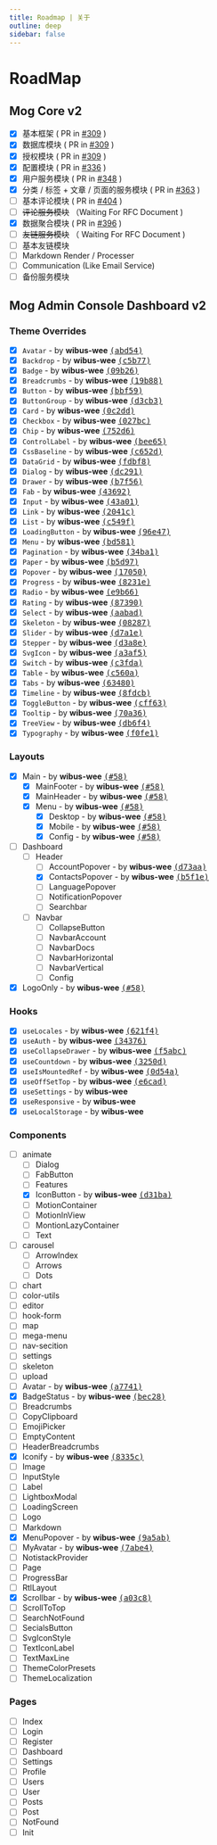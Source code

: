 ```yaml
---
title: Roadmap | 关于
outline: deep
sidebar: false
---
```


# RoadMap

## Mog Core v2

- [X] 基本框架 ( PR in [#309](https://github.com/mogland/core/pull/309) )
- [X] 数据库模块 ( PR in [#309](https://github.com/mogland/core/pull/309) ) 
- [X] 授权模块 ( PR in [#309](https://github.com/mogland/core/pull/309) ) 
- [X] 配置模块 ( PR in [#336](https://github.com/mogland/core/pull/336) ) 
- [X] 用户服务模块 ( PR in [#348](https://github.com/mogland/core/pull/348) )  
- [x] 分类 / 标签 + 文章 / 页面的服务模块 ( PR in [#363](https://github.com/mogland/core/pull/363) )    
- [ ] 基本评论模块 ( PR in [#404](https://github.com/mogland/core/pull/404) ) 
- [ ] ~~评论服务模块~~  （Waiting For RFC Document )
- [x] 数据聚合模块 ( PR in [#396](https://github.com/mogland/core/pull/396) ) 
- [ ] ~~友链服务模块~~ （ Waiting For RFC Document )
- [ ] 基本友链模块 
- [ ] Markdown Render / Processer  
- [ ] Communication (Like Email Service)  
- [ ] 备份服务模块  

## Mog Admin Console Dashboard v2

### Theme Overrides
- [X] `Avatar` - by **wibus-wee** [<samp>(abd54)</samp>](https://github.com/mogland/console/commit/abd547b)
- [X] `Backdrop` - by **wibus-wee** [<samp>(c5b77)</samp>](https://github.com/mogland/console/commit/c5b77dd)
- [X] `Badge` - by **wibus-wee** [<samp>(09b26)</samp>](https://github.com/mogland/console/commit/09b26eb)
- [X] `Breadcrumbs` - by **wibus-wee** [<samp>(19b88)</samp>](https://github.com/mogland/console/commit/19b881d)
- [X] `Button` - by **wibus-wee** [<samp>(bbf59)</samp>](https://github.com/mogland/console/commit/bbf5910)
- [X] `ButtonGroup` - by **wibus-wee** [<samp>(d3cb3)</samp>](https://github.com/mogland/console/commit/d3cb3b0)
- [X] `Card` - by **wibus-wee** [<samp>(0c2dd)</samp>](https://github.com/mogland/console/commit/0c2dd7f)
- [X] `Checkbox` - by **wibus-wee** [<samp>(027bc)</samp>](https://github.com/mogland/console/commit/027bc89)
- [X] `Chip` - by **wibus-wee** [<samp>(752d6)</samp>](https://github.com/mogland/console/commit/752d6b2)
- [X] `ControlLabel` - by **wibus-wee** [<samp>(bee65)</samp>](https://github.com/mogland/console/commit/bee65ed)
- [X] `CssBaseline` - by **wibus-wee** [<samp>(c652d)</samp>](https://github.com/mogland/console/commit/c652d69)
- [X] `DataGrid` - by **wibus-wee** [<samp>(fdbf8)</samp>](https://github.com/mogland/console/commit/fdbf890)
- [X] `Dialog` - by **wibus-wee** [<samp>(dc291)</samp>](https://github.com/mogland/console/commit/dc2911c)
- [X] `Drawer` - by **wibus-wee** [<samp>(b7f56)</samp>](https://github.com/mogland/console/commit/b7f5663)
- [X] `Fab` - by **wibus-wee** [<samp>(43692)</samp>](https://github.com/mogland/console/commit/43692a7)
- [X] `Input` - by **wibus-wee** [<samp>(43a01)</samp>](https://github.com/mogland/console/commit/43a0198)
- [X] `Link` - by **wibus-wee** [<samp>(2041c)</samp>](https://github.com/mogland/console/commit/2041cb5)
- [X] `List` - by **wibus-wee** [<samp>(c549f)</samp>](https://github.com/mogland/console/commit/c549fe6)
- [X] `LoadingButton` - by **wibus-wee** [<samp>(96e47)</samp>](https://github.com/mogland/console/commit/96e473c)
- [X] `Menu` - by **wibus-wee** [<samp>(bd581)</samp>](https://github.com/mogland/console/commit/bd5810a)
- [X] `Pagination` - by **wibus-wee** [<samp>(34ba1)</samp>](https://github.com/mogland/console/commit/34ba1af)
- [X] `Paper` - by **wibus-wee** [<samp>(b5d97)</samp>](https://github.com/mogland/console/commit/b5d9714)
- [X] `Popover` - by **wibus-wee** [<samp>(17050)</samp>](https://github.com/mogland/console/commit/170504e)
- [X] `Progress` - by **wibus-wee** [<samp>(8231e)</samp>](https://github.com/mogland/console/commit/8231e03)
- [X] `Radio` - by **wibus-wee** [<samp>(e9b66)</samp>](https://github.com/mogland/console/commit/e9b6699)
- [X] `Rating` - by **wibus-wee** [<samp>(87390)</samp>](https://github.com/mogland/console/commit/87390bc)
- [X] `Select` - by **wibus-wee** [<samp>(aabad)</samp>](https://github.com/mogland/console/commit/aabadcb)
- [X] `Skeleton` - by **wibus-wee** [<samp>(08287)</samp>](https://github.com/mogland/console/commit/082871b)
- [X] `Slider` - by **wibus-wee** [<samp>(d7a1e)</samp>](https://github.com/mogland/console/commit/d7a1e75)
- [X] `Stepper` - by **wibus-wee** [<samp>(d3a8e)</samp>](https://github.com/mogland/console/commit/d3a8e69)
- [X] `SvgIcon` - by **wibus-wee** [<samp>(a3af5)</samp>](https://github.com/mogland/console/commit/a3af520)
- [X] `Switch` - by **wibus-wee** [<samp>(c3fda)</samp>](https://github.com/mogland/console/commit/c3fdada)
- [X] `Table` - by **wibus-wee** [<samp>(c560a)</samp>](https://github.com/mogland/console/commit/c560acc)
- [X] `Tabs` - by **wibus-wee** [<samp>(63480)</samp>](https://github.com/mogland/console/commit/6348064)
- [X] `Timeline` - by **wibus-wee** [<samp>(8fdcb)</samp>](https://github.com/mogland/console/commit/8fdcba3)
- [X] `ToggleButton` - by **wibus-wee** [<samp>(cff63)</samp>](https://github.com/mogland/console/commit/cff635f)
- [X] `Tooltip` - by **wibus-wee** [<samp>(70a36)</samp>](https://github.com/mogland/console/commit/70a36d3)
- [X] `TreeView` - by **wibus-wee** [<samp>(db6f4)</samp>](https://github.com/mogland/console/commit/db6f4e2)
- [X] `Typography` - by **wibus-wee** [<samp>(f0fe1)</samp>](https://github.com/mogland/console/commit/f0fe1c7)

### Layouts

- [x] Main - by **wibus-wee** [<samp>(#58)</samp>](https://github.com/mogland/console/pull/58)
  - [x] MainFooter - by **wibus-wee** [<samp>(#58)</samp>](https://github.com/mogland/console/pull/58)
  - [x] MainHeader - by **wibus-wee** [<samp>(#58)</samp>](https://github.com/mogland/console/pull/58)
  - [x] Menu - by **wibus-wee** [<samp>(#58)</samp>](https://github.com/mogland/console/pull/58)
    - [x] Desktop - by **wibus-wee** [<samp>(#58)</samp>](https://github.com/mogland/console/pull/58)
    - [x] Mobile - by **wibus-wee** [<samp>(#58)</samp>](https://github.com/mogland/console/pull/58)
    - [x] Config - by **wibus-wee** [<samp>(#58)</samp>](https://github.com/mogland/console/pull/58)
- [ ] Dashboard
  - [ ] Header
    - [ ] AccountPopover - by **wibus-wee** [<samp>(d73aa)</samp>](https://github.com/mogland/console/commit/d73aad3)
    - [x] ContactsPopover - by **wibus-wee** [<samp>(b5f1e)</samp>](https://github.com/mogland/console/commit/b5f1e28)
    - [ ] LanguagePopover
    - [ ] NotificationPopover
    - [ ] Searchbar
  - [ ] Navbar
    - [ ] CollapseButton
    - [ ] NavbarAccount
    - [ ] NavbarDocs
    - [ ] NavbarHorizontal
    - [ ] NavbarVertical
    - [ ] Config
- [x] LogoOnly - by **wibus-wee** [<samp>(#58)</samp>](https://github.com/mogland/console/pull/58)

### Hooks

- [X] `useLocales` - by **wibus-wee** [<samp>(621f4)</samp>](https://github.com/mogland/console/commit/621f4f9)
- [X] `useAuth` - by **wibus-wee** [<samp>(34376)</samp>](https://github.com/mogland/console/commit/3437676)
- [X] `useCollapseDrawer` - by **wibus-wee** [<samp>(f5abc)</samp>](https://github.com/mogland/console/commit/f5abccd)
- [X] `useCountdown` - by **wibus-wee** [<samp>(3250d)</samp>](https://github.com/mogland/console/commit/3250da5)
- [X] `useIsMountedRef` - by **wibus-wee** [<samp>(0d54a)</samp>](https://github.com/mogland/console/commit/0d54ab5)
- [X] `useOffSetTop` - by **wibus-wee** [<samp>(e6cad)</samp>](https://github.com/mogland/console/commit/e6cadde)
- [X] `useSettings` - by **wibus-wee**
- [X] `useResponsive` - by **wibus-wee**
- [X] `useLocalStorage` - by **wibus-wee**

### Components

- [ ] animate
  - [ ] Dialog
  - [ ] FabButton
  - [ ] Features
  - [x] IconButton - by **wibus-wee** [<samp>(d31ba)</samp>](https://github.com/mogland/console/commit/d31baf8)
  - [ ] MotionContainer
  - [ ] MotionInView
  - [ ] MontionLazyContainer
  - [ ] Text
- [ ] carousel
  - [ ] ArrowIndex
  - [ ] Arrows
  - [ ] Dots
- [ ] chart
- [ ] color-utils
- [ ] editor
- [ ] hook-form
- [ ] map
- [ ] mega-menu
- [ ] nav-secition
- [ ] settings
- [ ] skeleton
- [ ] upload
- [ ] Avatar - by **wibus-wee** [<samp>(a7741)</samp>](https://github.com/mogland/console/commit/a774100)
- [x] BadgeStatus - by **wibus-wee** [<samp>(bec28)</samp>](https://github.com/mogland/console/commit/bec2897)
- [ ] Breadcrumbs
- [ ] CopyClipboard
- [ ] EmojiPicker
- [ ] EmptyContent
- [ ] HeaderBreadcrumbs
- [x] Iconify - by **wibus-wee** [<samp>(8335c)</samp>](https://github.com/mogland/console/commit/8335c5a)
- [ ] Image
- [ ] InputStyle
- [ ] Label
- [ ] LightboxModal
- [ ] LoadingScreen
- [ ] Logo
- [ ] Markdown
- [x] MenuPopover - by **wibus-wee** [<samp>(9a5ab)</samp>](https://github.com/mogland/console/commit/9a5ab87)
- [ ] MyAvatar - by **wibus-wee** [<samp>(7abe4)</samp>](https://github.com/mogland/console/commit/7abe44a)
- [ ] NotistackProvider
- [ ] Page
- [ ] ProgressBar
- [ ] RtlLayout
- [x] Scrollbar - by **wibus-wee** [<samp>(a03c8)</samp>](https://github.com/mogland/console/commit/a03c88e)
- [ ] ScrollToTop
- [ ] SearchNotFound
- [ ] SecialsButton
- [ ] SvgIconStyle
- [ ] TextIconLabel
- [ ] TextMaxLine
- [ ] ThemeColorPresets
- [ ] ThemeLocalization

### Pages

- [ ] Index
- [ ] Login
- [ ] Register
- [ ] Dashboard
- [ ] Settings
- [ ] Profile
- [ ] Users
- [ ] User
- [ ] Posts
- [ ] Post
- [ ] NotFound
- [ ] Init
